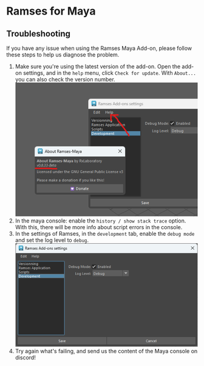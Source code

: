 # Ramses for Maya

## Troubleshooting

If you have any issue when using the Ramses Maya Add-on, please follow these steps to help us diagnose the problem.

1. Make sure you're using the latest version of the add-on. Open the add-on settings, and in the `help` menu, click `Check for update`. With `About...` you can also check the version number.  
    ![](img/maya/check_version.png)
1. In the maya console: enable the `history / show stack trace` option. With this, there will be more info about script errors in the console.
2. In the settings of Ramses, in the `development` tab, enable the `debug mode` and set the log level to `debug`.  
    ![](img/maya/debugmode.png)
3. Try again what's failing, and send us the content of the Maya console on discord!

